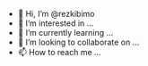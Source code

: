 - 👋 Hi, I’m @rezkibimo
- 👀 I’m interested in ...
- 🌱 I’m currently learning ...
- 💞️ I’m looking to collaborate on ...
- 📫 How to reach me ...

<!---
rezkibimo/rezkibimo is a ✨ special ✨ repository because its `README.md` (this file) appears on your GitHub profile.
You can click the Preview link to take a look at your changes.
--->
